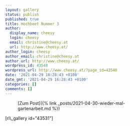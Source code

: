 ```yaml
---
layout: gallery
status: publish
published: true
title: Hochbeet Nummer 3
author:
  display_name: cheesy
  login: cheesy
  email: christine@cheesy.at
  url: http://www.cheesy.at/
author_login: cheesy
author_email: christine@cheesy.at
author_url: http://www.cheesy.at/
wordpress_id: 43548
wordpress_url: http://www.cheesy.at/?page_id=43548
date: '2021-04-29 18:28:43 +0100'
date_gmt: '2021-04-29 16:28:43 +0100'
categories: []
comments: []
---
```

<!-- wp:core-embed/wordpress {"url":"http://www.cheesy.at/2021/04/wieder-mal-gartenarbeit/","type":"rich","providerNameSlug":"cheesy-at","className":""} -->
<figure class="wp-block-embed-wordpress wp-block-embed is-type-rich is-provider-cheesy-at">
<div class="wp-block-embed__wrapper">
[Zum Post]({% link _posts/2021-04-30-wieder-mal-gartenarbeit.md %})
</div>
</figure>
<!-- /wp:core-embed/wordpress -->
<!-- wp:paragraph -->
[rl\_gallery id="43531"]
<!-- /wp:paragraph -->
